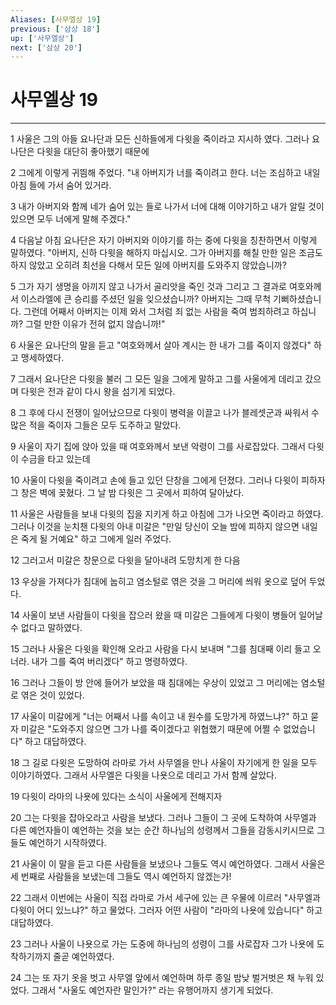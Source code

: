 ```yaml
---
Aliases: [사무엘상 19]
previous: ['삼상 18']
up: ['사무엘상']
next: ['삼상 20']
---
```

# 사무엘상 19

***


1 사울은 그의 아들 요나단과 모든 신하들에게 다윗을 죽이라고 지시하 였다. 그러나 요나단은 다윗을 대단히 좋아했기 때문에 

2 그에게 이렇게 귀띔해 주었다. "내 아버지가 너를 죽이려고 한다. 너는 조심하고 내일 아침 들에 가서 숨어 있거라. 

3 내가 아버지와 함께 네가 숨어 있는 들로 나가서 너에 대해 이야기하고 내가 알릴 것이 있으면 모두 너에게 말해 주겠다." 

4 다음날 아침 요나단은 자기 아버지와 이야기를 하는 중에 다윗을 칭찬하면서 이렇게 말하였다. "아버지, 신하 다윗을 해하지 마십시오. 그가 아버지를 해칠 만한 일은 조금도 하지 않았고 오히려 최선을 다해서 모든 일에 아버지를 도와주지 않았습니까? 

5 그가 자기 생명을 아끼지 않고 나가서 골리앗을 죽인 것과 그리고 그 결과로 여호와께서 이스라엘에 큰 승리를 주셨던 일을 잊으셨습니까? 아버지는 그때 무척 기뻐하셨습니다. 그런데 어째서 아버지는 이제 와서 그처럼 죄 없는 사람을 죽여 범죄하려고 하십니까? 그럴 만한 이유가 전혀 없지 않습니까!" 

6 사울은 요나단의 말을 듣고 "여호와께서 살아 계시는 한 내가 그를 죽이지 않겠다" 하고 맹세하였다. 

7 그래서 요나단은 다윗을 불러 그 모든 일을 그에게 말하고 그를 사울에게 데리고 갔으며 다윗은 전과 같이 다시 왕을 섬기게 되었다. 

8 그 후에 다시 전쟁이 일어났으므로 다윗이 병력을 이끌고 나가 블레셋군과 싸워서 수많은 적을 죽이자 그들은 모두 도주하고 말았다. 

9 사울이 자기 집에 앉아 있을 때 여호와께서 보낸 악령이 그를 사로잡았다. 그래서 다윗이 수금을 타고 있는데 

10 사울이 다윗을 죽이려고 손에 들고 있던 단창을 그에게 던졌다. 그러나 다윗이 피하자 그 창은 벽에 꽂혔다. 그 날 밤 다윗은 그 곳에서 피하여 달아났다. 

11 사울은 사람들을 보내 다윗의 집을 지키게 하고 아침에 그가 나오면 죽이라고 하였다. 그러나 이것을 눈치챈 다윗의 아내 미갈은 "만일 당신이 오늘 밤에 피하지 않으면 내일은 죽게 될 거예요" 하고 그에게 일러 주었다. 

12 그러고서 미갈은 창문으로 다윗을 달아내려 도망치게 한 다음 

13 우상을 가져다가 침대에 눕히고 염소털로 엮은 것을 그 머리에 씌워 옷으로 덮어 두었다. 

14 사울이 보낸 사람들이 다윗을 잡으러 왔을 때 미갈은 그들에게 다윗이 병들어 일어날 수 없다고 말하였다. 

15 그러나 사울은 다윗을 확인해 오라고 사람을 다시 보내며 "그를 침대째 이리 들고 오너라. 내가 그를 죽여 버리겠다" 하고 명령하였다. 

16 그러나 그들이 방 안에 들어가 보았을 때 침대에는 우상이 있었고 그 머리에는 염소털로 엮은 것이 있었다. 

17 사울이 미갈에게 "너는 어째서 나를 속이고 내 원수를 도망가게 하였느냐?" 하고 묻자 미갈은 "도와주지 않으면 그가 나를 죽이겠다고 위협했기 때문에 어쩔 수 없었습니다" 하고 대답하였다. 

18 그 길로 다윗은 도망하여 라마로 가서 사무엘을 만나 사울이 자기에게 한 일을 모두 이야기하였다. 그래서 사무엘은 다윗을 나욧으로 데리고 가서 함께 살았다. 

19 다윗이 라마의 나욧에 있다는 소식이 사울에게 전해지자 

20 그는 다윗을 잡아오라고 사람을 보냈다. 그러나 그들이 그 곳에 도착하여 사무엘과 다른 예언자들이 예언하는 것을 보는 순간 하나님의 성령께서 그들을 감동시키시므로 그들도 예언하기 시작하였다. 

21 사울이 이 말을 듣고 다른 사람들을 보냈으나 그들도 역시 예언하였다. 그래서 사울은 세 번째로 사람들을 보냈는데 그들도 역시 예언하지 않겠는가! 

22 그래서 이번에는 사울이 직접 라마로 가서 세구에 있는 큰 우물에 이르러 "사무엘과 다윗이 어디 있느냐?" 하고 물었다. 그러자 어떤 사람이 "라마의 나욧에 있습니다" 하고 대답하였다. 

23 그러나 사울이 나욧으로 가는 도중에 하나님의 성령이 그를 사로잡자 그가 나욧에 도착하기까지 줄곧 예언하였다. 

24 그는 또 자기 옷을 벗고 사무엘 앞에서 예언하며 하루 종일 밤낮 벌거벗은 채 누워 있었다. 그래서 "사울도 예언자란 말인가?" 라는 유행어까지 생기게 되었다.
